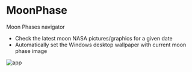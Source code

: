 # MoonPhase

Moon Phases navigator

- Check the latest moon NASA pictures/graphics for a given date 
- Automatically set the Windows desktop wallpaper with current moon phase image

![app](https://i.imgur.com/riU2NCa.png "sample")
